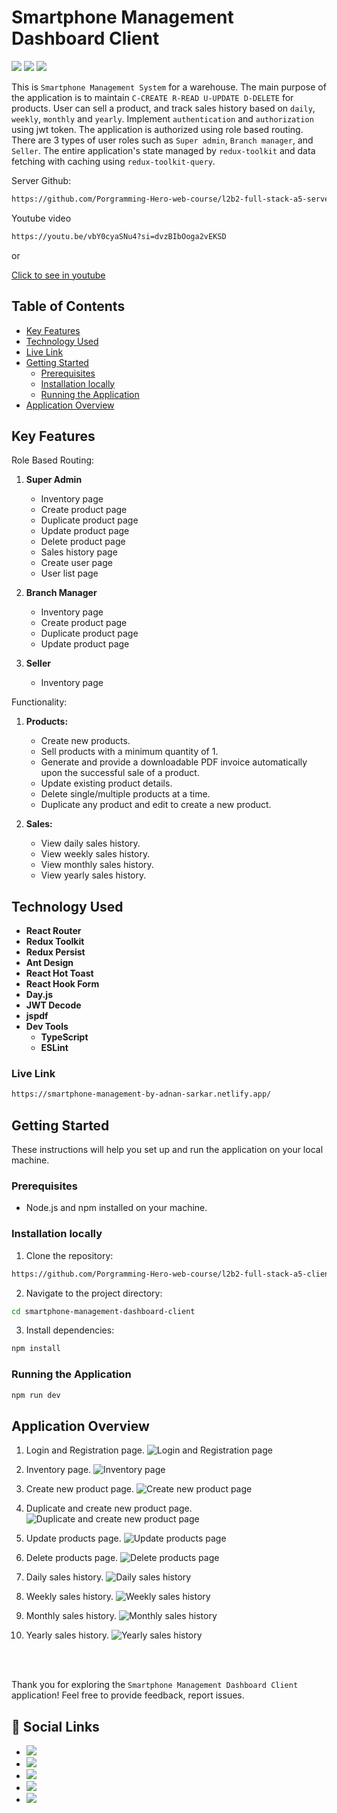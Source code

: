 # Smartphone Management Dashboard Client

[![](https://img.shields.io/badge/React-20232A?style=for-the-badge&logo=react&logoColor=61DAFB)]() [![](https://img.shields.io/badge/React_Router-CA4245?style=for-the-badge&logo=react-router&logoColor=white)]() [![](https://img.shields.io/badge/Redux-593D88?style=for-the-badge&logo=redux&logoColor=white)]()

This is `Smartphone Management System` for a warehouse. The main purpose of the application is to maintain `C-CREATE R-READ U-UPDATE D-DELETE` for products. User can sell a product, and track sales history based on `daily`, `weekly`, `monthly` and `yearly`. Implement `authentication` and `authorization` using jwt token. The application is authorized using role based routing. There are 3 types of user roles such as `Super admin`, `Branch manager`, and `Seller`. The entire application's state managed by `redux-toolkit` and data fetching with caching using `redux-toolkit-query`.

Server Github:

```bash
https://github.com/Porgramming-Hero-web-course/l2b2-full-stack-a5-server-side-Adnan-Sarkar
```

Youtube video

```bash
https://youtu.be/vbY0cyaSNu4?si=dvzBIbOoga2vEKSD
```

or

[Click to see in youtube](https://youtu.be/vbY0cyaSNu4?si=dvzBIbOoga2vEKSD)

## Table of Contents

- [Key Features](#key-features)
- [Technology Used](#technology-used)
- [Live Link](#live-link)
- [Getting Started](#getting-started)
  - [Prerequisites](#prerequisites)
  - [Installation locally](#installation-locally)
  - [Running the Application](#running-the-application)
- [Application Overview](#application-overview)

## Key Features

Role Based Routing:

1. **Super Admin**

   - Inventory page
   - Create product page
   - Duplicate product page
   - Update product page
   - Delete product page
   - Sales history page
   - Create user page
   - User list page

2. **Branch Manager**

   - Inventory page
   - Create product page
   - Duplicate product page
   - Update product page

3. **Seller**

   - Inventory page

Functionality:

1. **Products:**

   - Create new products.
   - Sell products with a minimum quantity of 1.
   - Generate and provide a downloadable PDF invoice automatically upon the successful sale of a product.
   - Update existing product details.
   - Delete single/multiple products at a time.
   - Duplicate any product and edit to create a new product.

2. **Sales:**
   - View daily sales history.
   - View weekly sales history.
   - View monthly sales history.
   - View yearly sales history.

## Technology Used

- **React Router**
- **Redux Toolkit**
- **Redux Persist**
- **Ant Design**
- **React Hot Toast**
- **React Hook Form**
- **Day.js**
- **JWT Decode**
- **jspdf**
- **Dev Tools**
  - **TypeScript**
  - **ESLint**

### Live Link

```bash
https://smartphone-management-by-adnan-sarkar.netlify.app/
```

## Getting Started

These instructions will help you set up and run the application on your local machine.

### Prerequisites

- Node.js and npm installed on your machine.

### Installation locally

1. Clone the repository:

```bash
https://github.com/Porgramming-Hero-web-course/l2b2-full-stack-a5-client-side-Adnan-Sarkar.git
```

2. Navigate to the project directory:

```bash
cd smartphone-management-dashboard-client
```

3. Install dependencies:

```bash
npm install
```

### Running the Application

```bash
npm run dev
```

## Application Overview

1. Login and Registration page.
   ![Login and Registration page](./application-overview-images/Login-Registration.png)

2. Inventory page.
   ![Inventory page](./application-overview-images/Inventory-page.png)

3. Create new product page.
   ![Create new product page](./application-overview-images/CreateProductPage.png)

4. Duplicate and create new product page.
   ![Duplicate and create new product page](<./application-overview-images/DuplicateProductPage%20(1).png>)

5. Update products page.
   ![Update products page](./application-overview-images/UpdateProductPage.png)

6. Delete products page.
   ![Delete products page](./application-overview-images/DeleteProductsPage.png)

7. Daily sales history.
   ![Daily sales history](./application-overview-images/SalesHistoryDaily.png)

8. Weekly sales history.
   ![Weekly sales history](./application-overview-images/SalesHistoryWeekly.png)

9. Monthly sales history.
   ![Monthly sales history](./application-overview-images/SalesHistoryMonthly.png)

10. Yearly sales history.
    ![Yearly sales history](./application-overview-images/SalesHistoryYearly.png)

<br><br>

Thank you for exploring the `Smartphone Management Dashboard Client` application! Feel free to provide feedback, report issues.

## 📢 Social Links

- [![](https://img.shields.io/badge/LinkedIn-0077B5?style=for-the-badge&logo=linkedin&logoColor=white)](https://www.linkedin.com/in/adnan-sarkar-8b54341a0/)
- [![](https://img.shields.io/badge/X-000000?style=for-the-badge&logo=x&logoColor=white)](https://twitter.com/AdnanSarkar14)
- [![](https://img.shields.io/badge/Facebook-1877F2?style=for-the-badge&logo=facebook&logoColor=white)](https://www.facebook.com/adnansarkaraduvai/)
- [![](https://img.shields.io/badge/Instagram-E4405F?style=for-the-badge&logo=instagram&logoColor=white)](https://www.instagram.com/_a_d_u_v_a_i_/)
- [![](https://img.shields.io/badge/Hashnode-2962FF?style=for-the-badge&logo=hashnode&logoColor=white)](https://adnansarkar.hashnode.dev/)
